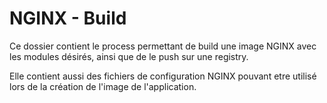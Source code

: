 # NGINX - Build

Ce dossier contient le process permettant de build une image NGINX avec les modules désirés, ainsi que de le push sur une registry.

Elle contient aussi des fichiers de configuration NGINX pouvant etre utilisé lors de la création de l'image de l'application.